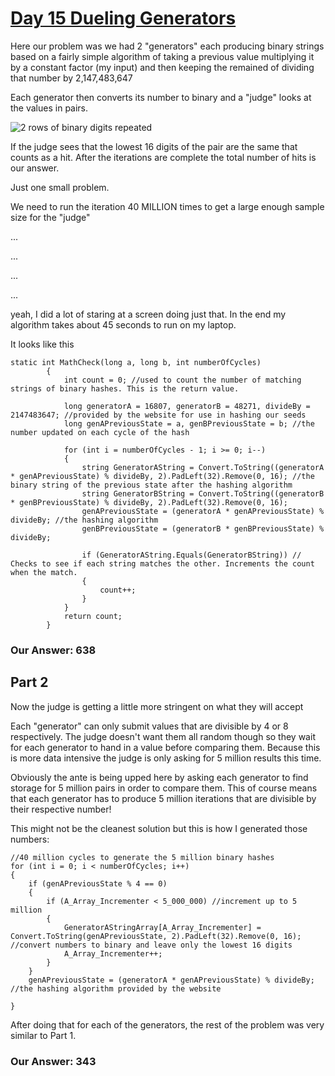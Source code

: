 # [Day 15 Dueling Generators](http://adventofcode.com/2017/day/15)

Here our problem was we had 2 "generators" each producing binary strings based on a fairly simple algorithm of taking a previous value 
multiplying it by a constant factor (my input) and then keeping the remained of dividing that number by 2,147,483,647

Each generator then converts its number to binary and a "judge" looks at the values in pairs.

![2 rows of binary digits repeated](../images/generators)

If the judge sees that the lowest 16 digits of the pair are the same that counts as a hit. After the iterations are complete the total 
number of hits is our answer. 

Just one small problem. 

We need to run the iteration 40 MILLION times to get a large enough sample size for the "judge"


































...



















...






















...

























...























yeah, I did a lot of staring at a screen doing just that. 
In the end my algorithm takes about 45 seconds to run on my laptop. 

It looks like this
```
static int MathCheck(long a, long b, int numberOfCycles)
        {
            int count = 0; //used to count the number of matching strings of binary hashes. This is the return value.

            long generatorA = 16807, generatorB = 48271, divideBy = 2147483647; //provided by the website for use in hashing our seeds
            long genAPreviousState = a, genBPreviousState = b; //the number updated on each cycle of the hash

            for (int i = numberOfCycles - 1; i >= 0; i--)
            {
                string GeneratorAString = Convert.ToString((generatorA * genAPreviousState) % divideBy, 2).PadLeft(32).Remove(0, 16); //the binary string of the previous state after the hashing algorithm
                string GeneratorBString = Convert.ToString((generatorB * genBPreviousState) % divideBy, 2).PadLeft(32).Remove(0, 16);
                genAPreviousState = (generatorA * genAPreviousState) % divideBy; //the hashing algorithm
                genBPreviousState = (generatorB * genBPreviousState) % divideBy;

                if (GeneratorAString.Equals(GeneratorBString)) // Checks to see if each string matches the other. Increments the count when the match.
                {
                    count++;
                }
            }
            return count;
        }
```
### Our Answer: 638

## Part 2

Now the judge is getting a little more stringent on what they will accept

Each "generator" can only submit values that are divisible by 4 or 8 respectively. The judge doesn't want them all random though
so they wait for each generator to hand in a value before comparing them. Because this is more data intensive the judge is only
asking for 5 million results this time. 

Obviously the ante is being upped here by asking each generator to find storage for 5 million pairs in order to compare them. 
This of course means that each generator has to produce 5 million iterations that are divisible by their respective number!

This might not be the cleanest solution but this is how I generated those numbers:
```
//40 million cycles to generate the 5 million binary hashes
for (int i = 0; i < numberOfCycles; i++)
{
    if (genAPreviousState % 4 == 0)
    {
        if (A_Array_Incrementer < 5_000_000) //increment up to 5 million
        {
            GeneratorAStringArray[A_Array_Incrementer] = Convert.ToString(genAPreviousState, 2).PadLeft(32).Remove(0, 16); //convert numbers to binary and leave only the lowest 16 digits
            A_Array_Incrementer++;
        }
    }
    genAPreviousState = (generatorA * genAPreviousState) % divideBy; //the hashing algorithm provided by the website

}
```

After doing that for each of the generators, the rest of the problem was very similar to Part 1. 

### Our Answer: 343

